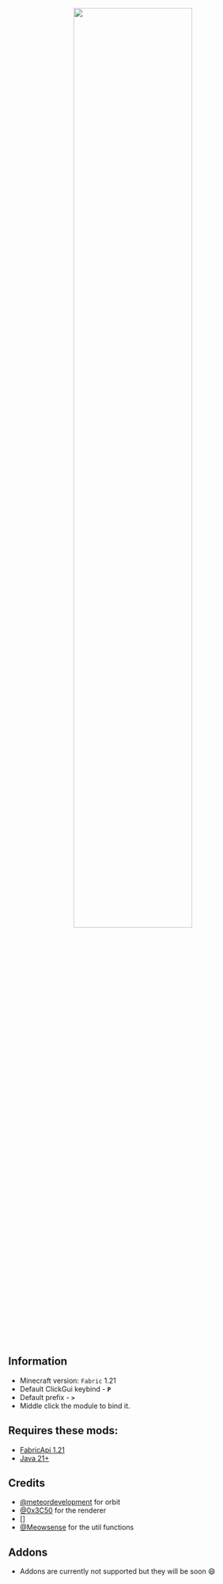 <p align="center">
    <img src="https://cdn.discordapp.com/icons/1382158104900403315/a87dcdbd42b2b467415cddc562875307.png?size=512&quality=lossless" style="width: 69%">
</p>


## Information

- Minecraft version: ```Fabric``` 1.21
- Default ClickGui keybind - **```P```**
- Default prefix - **```>```**
- Middle click the module to bind it.

## Requires these mods:

- [FabricApi 1.21](https://www.curseforge.com/minecraft/mc-mods/fabric-api/files/5531908)
- [Java 21+](https://www.oracle.com/java/technologies/javase/jdk21-archive-downloads.html)

## Credits
- [@meteordevelopment](https://github.com/MeteorDevelopment/orbit) for orbit
- [@0x3C50](https://github.com/0x3C50/Renderer) for the renderer
- []
- [@Meowsense](https://github.com/cattyyq/Meowsense/tree/main/src/main/java/dev/hez/meowsense/utils/mc) for the util functions

## Addons
- Addons are currently not supported but they will be soon 😄

